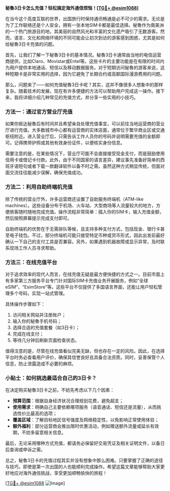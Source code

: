 **秘魯3日卡怎么充值？轻松搞定海外通信烦恼！[[TG💪+ @esim1088](https://t.me/s/esim1088)]**

在当今这个高度互联的世界，出国旅行时保持通讯畅通是必不可少的需求。无论是为了工作联络还是个人安全，拥有一张本地SIM卡都是最佳选择。秘魯作为南美洲的一个热门旅游目的地，其美丽的自然风光和丰富的文化遗产吸引了无数游客。然而，语言、文化和网络环境的不同可能会让初次到访的游客感到困惑，尤其是如何给秘魯3日卡充值的问题。

首先，让我们了解一下秘魯3日卡的基本情况。秘魯3日卡通常由当地的电信运营商提供，比如Claro、Movistar或Entel等。这些卡片的主要功能是在有限的时间内为用户提供本地通话、短信以及移动数据服务。对于短期访问秘魯的游客来说，这种短期卡是非常实用的选择，因为它避免了长期合约或高额国际漫游费用的问题。

那么，问题来了——如何充值秘魯3日卡呢？其实，这并不像很多人想象中的那样复杂。随着技术的发展，现在有许多便捷的方法可以帮助用户完成这一操作。接下来，我将详细介绍几种常见的充值方式，并分享一些实用的小技巧。

### 方法一：通过官方营业厅充值

如果你抵达秘魯后有时间并且希望亲自处理充值事宜，可以前往当地运营商的营业厅进行充值。大多数城市中心都有运营商的实体店面，通常位于繁华商业区或交通枢纽附近。进入营业厅后，只需告诉工作人员你的号码并说明需要充值的金额即可。记得携带护照或其他有效身份证件，以便核实身份信息。

需要注意的是，在某些情况下，营业厅可能不会直接接受现金支付，而是鼓励使用信用卡或借记卡付款。此外，由于不同国家的语言差异，建议事先准备好简单的西班牙语短句或者下载一款翻译软件以备不时之需。虽然这种方式稍显传统，但面对面交流往往能减少误解，确保充值成功。

### 方法二：利用自助终端机充值

除了传统的营业厅外，许多运营商还设置了自助服务终端机（ATM-like machines）。这些设备分布于机场、火车站、大型商场等人流量较大的地方，方便旅客随时随地完成充值。操作流程非常简单：插入你的SIM卡，输入充值金额，然后按照屏幕提示完成支付即可。

自助终端机的优势在于无需排队等候，且支持多种支付方式，包括现金、银行卡甚至电子钱包。不过，部分终端机可能只接受特定币种或货币形式，因此出发前最好确认一下自己的支付工具是否兼容。另外，如果遇到机器故障或显示异常，及时联系现场工作人员寻求帮助。

### 方法三：在线充值平台

对于追求效率的现代人而言，在线充值无疑是最方便快捷的方式之一。目前市面上有多家第三方服务平台专门针对国际SIM卡充值业务开展服务，例如“全球eSIM”、“EsimStore”等。这些平台不仅提供了多国语言界面，还能让用户轻松管理多个号码，实现一站式管理。

具体操作步骤如下：
1. 访问相关网站并注册账户；
2. 输入你的秘魯手机号码；
3. 选择合适的充值套餐（如3日卡）；
4. 完成在线支付；
5. 等待几分钟后刷新页面检查状态。

值得注意的是，尽管在线充值看似完美无缺，但也存在一定的风险。因此，在选择平台时务必查看用户评价，确保其信誉良好且具备合法资质。同时，妥善保管个人信息，防止泄露造成不必要的麻烦。

### 小贴士：如何挑选最适合自己的3日卡？

在决定购买秘魯3日卡之前，不妨先考虑以下几个因素：

- **预算范围**：根据自身经济状况合理规划花费，避免超支；
- **使用需求**：明确自己主要依赖哪项服务（语音通话、短信还是流量），从而挑选性价比最高的选项；
- **覆盖区域**：了解目标地区信号强度及网络稳定性，以免影响正常使用体验；
- **额外福利**：部分运营商会推出限时优惠活动，例如赠送额外流量或延长有效期，不妨多留意相关信息。

最后，无论采用哪种方式充值，都请务必保留好交易凭证及相关证明文件，以备日后查询或申诉之需。

总之，秘魯3日卡的充值过程其实并没有想象中那么困难。只要掌握了正确的途径与技巧，即使是第一次出国的人也能顺利完成操作。希望这篇文章能够帮助大家更好地应对海外通信挑战，享受更加顺畅愉快的旅程！

[[TG💪+ @esim1088](https://t.me/s/esim1088) ![Image](https://i.postimg.cc/4NQfJmqS/Snipaste-2025-05-13-00-14-12.png)]